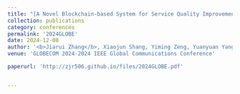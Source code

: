 ```yaml
---
title: "[A Novel Blockchain-based System for Service Quality Improvement in Multi-Tenant O-RANs](https://ieeexplore.ieee.org/abstract/document/10901767/)"
collection: publications
category: conferences
permalink: '2024GLOBE'
date: 2024-12-08
author: '<b>Jiarui Zhang</b>, Xiaojun Shang, Yiming Zeng, Yuanyuan Yang'
venue: 'GLOBECOM 2024-2024 IEEE Global Communications Conference'

paperurl: 'http://zjr506.github.io/files/2024GLOBE.pdf'


---
```


